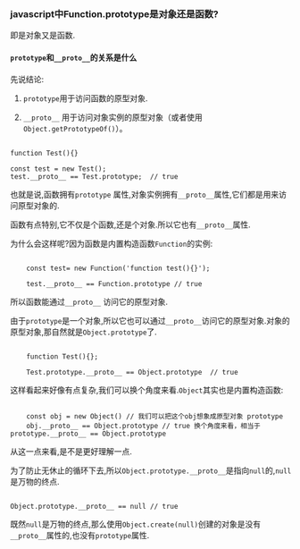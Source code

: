 
### javascript中Function.prototype是对象还是函数?

即是对象又是函数.

#### `prototype`和`__proto__`的关系是什么

先说结论:

1. `prototype`用于访问函数的原型对象.

2. `__proto__` 用于访问对象实例的原型对象（或者使用 `Object.getPrototypeOf()`）。

```

function Test(){}

const test = new Test();
test.__proto__ == Test.prototype;  // true
```

也就是说,函数拥有`prototype` 属性,对象实例拥有`__proto__`属性,它们都是用来访问原型对象的.

函数有点特别,它不仅是个函数,还是个对象.所以它也有`__proto__`属性.

为什么会这样呢?因为函数是内置构造函数`Function`的实例:

```
    
    const test= new Function('function test(){}');
    
    test.__proto__ == Function.prototype // true
```

所以函数能通过`__proto__` 访问它的原型对象.

由于`prototype`是一个对象,所以它也可以通过`__proto__`访问它的原型对象.对象的原型对象,那自然就是`Object.prototype`了.

```
    
    function Test(){};
    
    Test.prototype.__proto__ == Object.prototype  // true
```

这样看起来好像有点复杂,我们可以换个角度来看.`Object`其实也是内置构造函数:

```
    
    const obj = new Object() // 我们可以把这个obj想象成原型对象 prototype
    obj.__proto__ == Object.prototype // true 换个角度来看，相当于 prototype.__proto__ == Object.prototype
```

从这一点来看,是不是更好理解一点.

为了防止无休止的循环下去,所以`Object.prototype.__proto__`是指向`null`的,`null`是万物的终点.

```

Object.prototype.__proto__ == null // true
```

既然`null`是万物的终点,那么使用`Object.create(null)`创建的对象是没有`__proto__`属性的,也没有`prototype`属性.